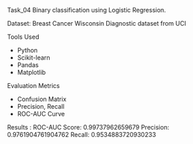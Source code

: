 Task_04
Binary classification using Logistic Regression.

Dataset:
Breast Cancer Wisconsin Diagnostic dataset from UCI

Tools Used
- Python
- Scikit-learn
- Pandas
- Matplotlib

Evaluation Metrics
- Confusion Matrix
- Precision, Recall
- ROC-AUC Curve

Results : 
ROC-AUC Score: 0.99737962659679
Precision: 0.9761904761904762
Recall: 0.9534883720930233
